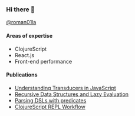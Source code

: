 ### Hi there 👋

[@roman01la](https://twitter.com/roman01la)

#### Areas of expertise
- ClojureScript
- React.js
- Front-end performance

#### Publications
- [Understanding Transducers in JavaScript](https://dev.to/romanliutikov/understanding-transducers-in-javascript-4pdg)
- [Recursive Data Structures and Lazy Evaluation](https://dev.to/romanliutikov/recursive-data-structures-and-lazy-evaluation-16e0)
- [Parsing DSLs with predicates](https://dev.to/romanliutikov/parsing-dsls-with-predicates-14hi)
- [ClojureScript REPL Workflow](https://dev.to/romanliutikov/clojurescript-repl-workflow-427a)
